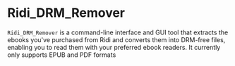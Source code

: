 # Ridi_DRM_Remover
`Ridi_DRM_Remover` is a command-line interface and GUI tool that extracts the ebooks you've purchased from Ridi and converts them into DRM-free files, enabling you to read them with your preferred ebook readers. It currently only supports EPUB and PDF formats
